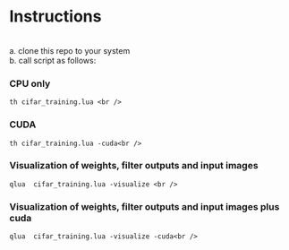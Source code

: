 # Instructions
<br />
a. clone this repo to your system<br />
b. call script as follows:<br />

### CPU only <br />

    th cifar_training.lua <br />

### CUDA  <br />

    th cifar_training.lua -cuda<br />

### Visualization of weights, filter outputs and input images <br />

    qlua  cifar_training.lua -visualize <br />

### Visualization of weights, filter outputs and input images plus cuda <br />

    qlua  cifar_training.lua -visualize -cuda<br />
 
